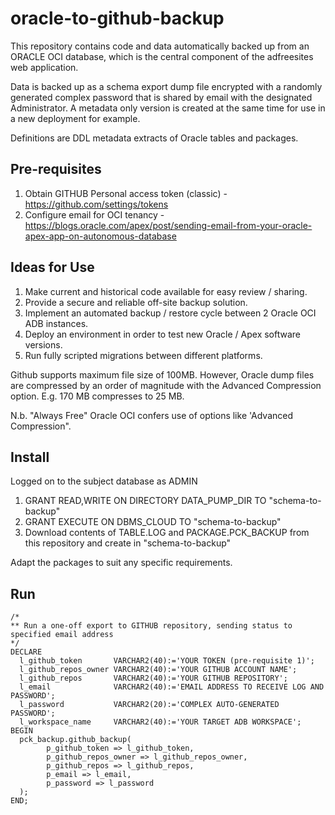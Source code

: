# oracle-to-github-backup
This repository contains code and data automatically backed up from an ORACLE OCI database, which is the central component of the adfreesites web application.

Data is backed up as a schema export dump file encrypted with a randomly generated complex password that is shared by email with the designated Administrator.
A metadata only version is created at the same time for use in a new deployment for example.

Definitions are DDL metadata extracts of Oracle tables and packages.

## Pre-requisites
1. Obtain GITHUB Personal access token (classic) - https://github.com/settings/tokens
2. Configure email for OCI tenancy - https://blogs.oracle.com/apex/post/sending-email-from-your-oracle-apex-app-on-autonomous-database

## Ideas for Use
1. Make current and historical code available for easy review / sharing.
2. Provide a secure and reliable off-site backup solution. 
3. Implement an automated backup / restore cycle between 2 Oracle OCI ADB instances.
4. Deploy an environment in order to test new Oracle / Apex software versions.
5. Run fully scripted migrations between different platforms.

Github supports maximum file size of 100MB. However, Oracle dump files are compressed by an order of magnitude with the Advanced Compression option. E.g. 170 MB compresses to 25 MB.

N.b. "Always Free" Oracle OCI confers use of options like 'Advanced Compression".

## Install
Logged on to the subject database as ADMIN
1. GRANT READ,WRITE ON DIRECTORY DATA_PUMP_DIR TO "schema-to-backup"
2. GRANT EXECUTE ON DBMS_CLOUD TO "schema-to-backup"
3. Download contents of TABLE.LOG and PACKAGE.PCK_BACKUP from this repository and create in "schema-to-backup"

Adapt the packages to suit any specific requirements.

## Run
```
/*
** Run a one-off export to GITHUB repository, sending status to specified email address
*/
DECLARE
  l_github_token       VARCHAR2(40):='YOUR TOKEN (pre-requisite 1)'; 
  l_github_repos_owner VARCHAR2(40):='YOUR GITHUB ACCOUNT NAME';
  l_github_repos       VARCHAR2(40):='YOUR GITHUB REPOSITORY';
  l_email              VARCHAR2(40):='EMAIL ADDRESS TO RECEIVE LOG AND PASSWORD';  
  l_password           VARCHAR2(20):='COMPLEX AUTO-GENERATED PASSWORD';
  l_workspace_name     VARCHAR2(40):='YOUR TARGET ADB WORKSPACE';
BEGIN 
  pck_backup.github_backup(
        p_github_token => l_github_token,
        p_github_repos_owner => l_github_repos_owner,
        p_github_repos => l_github_repos,
        p_email => l_email,
        p_password => l_password
  );
END;
```
